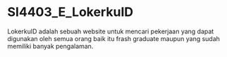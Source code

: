 # SI4403_E_LokerkuID
LokerkuID adalah sebuah website untuk mencari pekerjaan yang dapat digunakan oleh semua orang baik itu frash graduate maupun yang sudah memiliki banyak pengalaman.
